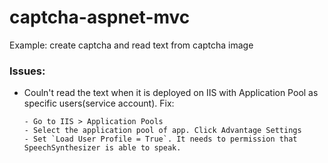 # captcha-aspnet-mvc
Example: create captcha and read text from captcha image

### Issues:
+ Couln't read the text when it is deployed on IIS with Application Pool as specific users(service account).
  Fix:
  ```
  - Go to IIS > Application Pools
  - Select the application pool of app. Click Advantage Settings
  - Set `Load User Profile = True`. It needs to permission that SpeechSynthesizer is able to speak. 
  ```
